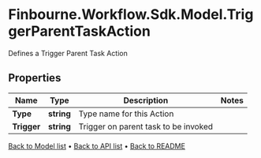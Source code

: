 # Finbourne.Workflow.Sdk.Model.TriggerParentTaskAction
Defines a Trigger Parent Task Action

## Properties

Name | Type | Description | Notes
------------ | ------------- | ------------- | -------------
**Type** | **string** | Type name for this Action | 
**Trigger** | **string** | Trigger on parent task to be invoked | 

[Back to Model list](../README.md#documentation-for-models) &#8226; [Back to API list](../README.md#documentation-for-api-endpoints) &#8226; [Back to README](../README.md)

